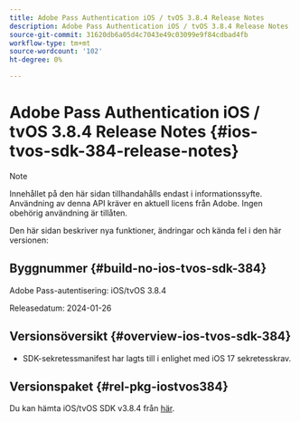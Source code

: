 ```yaml
---
title: Adobe Pass Authentication iOS / tvOS 3.8.4 Release Notes
description: Adobe Pass Authentication iOS / tvOS 3.8.4 Release Notes
source-git-commit: 31620db6a05d4c7043e49c03099e9f84cdbad4fb
workflow-type: tm+mt
source-wordcount: '102'
ht-degree: 0%

---
```


# Adobe Pass Authentication iOS / tvOS 3.8.4 Release Notes {#ios-tvos-sdk-384-release-notes}

>[!NOTE]
>
>Innehållet på den här sidan tillhandahålls endast i informationssyfte. Användning av denna API kräver en aktuell licens från Adobe. Ingen obehörig användning är tillåten.

Den här sidan beskriver nya funktioner, ändringar och kända fel i den här versionen:

## Byggnummer {#build-no-ios-tvos-sdk-384}

Adobe Pass-autentisering: iOS/tvOS 3.8.4

Releasedatum: 2024-01-26



## Versionsöversikt {#overview-ios-tvos-sdk-384}

* SDK-sekretessmanifest har lagts till i enlighet med iOS 17 sekretesskrav.


## Versionspaket {#rel-pkg-iostvos384}

Du kan hämta iOS/tvOS SDK v3.8.4 från [här](https://tve.zendesk.com/hc/en-us/articles/204963209-iOS-tvOS-Native-AccessEnabler-Library).
